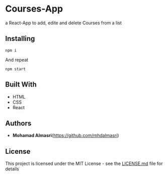 # Courses-App

a React-App to add, edite and delete Courses from a list 


## Installing

```
npm i
```

And repeat

```
npm start
```

## Built With

* HTML
* CSS 
* React 

## Authors

* **Mohamad Almasri**(https://github.com/mhdalmasri)


## License

This project is licensed under the MIT License - see the [LICENSE.md](https://github.com/mhdalmasri/courses-app/blob/master/LICENSE) file for details

